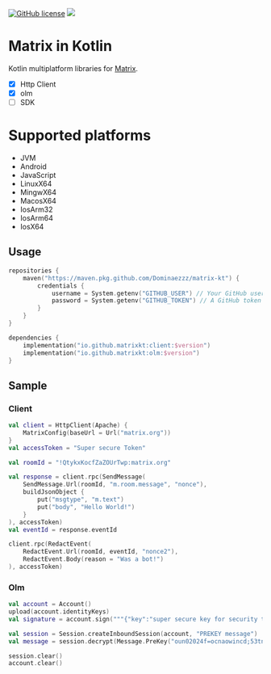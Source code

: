 [![GitHub license](https://img.shields.io/badge/license-Apache%20License%202.0-blue.svg?style=flat)](https://www.apache.org/licenses/LICENSE-2.0)
[![](https://github.com/Dominaezzz/matrix-kt/workflows/Build/badge.svg)](https://github.com/Dominaezzz/matrix-kt/actions)

# Matrix in Kotlin

Kotlin multiplatform libraries for [Matrix](https://matrix.org/).
- [x] Http Client
- [x] olm
- [ ] SDK

# Supported platforms
- JVM
- Android
- JavaScript
- LinuxX64
- MingwX64
- MacosX64
- IosArm32
- IosArm64
- IosX64


## Usage
```kotlin
repositories {
    maven("https://maven.pkg.github.com/Dominaezzz/matrix-kt") {
        credentials {
            username = System.getenv("GITHUB_USER") // Your GitHub username.
            password = System.getenv("GITHUB_TOKEN") // A GitHub token with `read:packages`.
        }
    }
}

dependencies {
    implementation("io.github.matrixkt:client:$version")
    implementation("io.github.matrixkt:olm:$version")
}
```

## Sample
### Client
```kotlin
val client = HttpClient(Apache) {
    MatrixConfig(baseUrl = Url("matrix.org"))
}
val accessToken = "Super secure Token"

val roomId = "!QtykxKocfZaZOUrTwp:matrix.org"

val response = client.rpc(SendMessage(
    SendMessage.Url(roomId, "m.room.message", "nonce"),
    buildJsonObject {
        put("msgtype", "m.text")
        put("body", "Hello World!")
    }
), accessToken)
val eventId = response.eventId

client.rpc(RedactEvent(
    RedactEvent.Url(roomId, eventId, "nonce2"),
    RedactEvent.Body(reason = "Was a bot!")
), accessToken)
```

### Olm
```kotlin
val account = Account()
upload(account.identityKeys)
val signature = account.sign("""{"key":"super secure key for security things"}""")

val session = Session.createInboundSession(account, "PREKEY message")
val message = session.decrypt(Message.PreKey("oun02024f=ocnaowincd;53tnv024ok/7u"))

session.clear()
account.clear()
```
